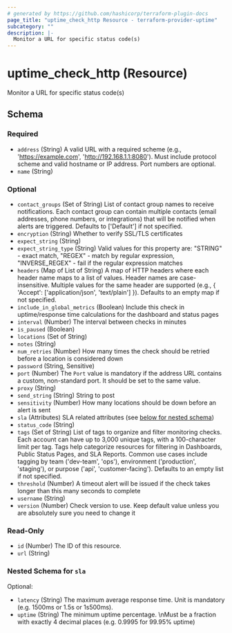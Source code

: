 ```yaml
---
# generated by https://github.com/hashicorp/terraform-plugin-docs
page_title: "uptime_check_http Resource - terraform-provider-uptime"
subcategory: ""
description: |-
  Monitor a URL for specific status code(s)
---
```


# uptime_check_http (Resource)

Monitor a URL for specific status code(s)



<!-- schema generated by tfplugindocs -->
## Schema

### Required

- `address` (String) A valid URL with a required scheme (e.g., 'https://example.com', 'http://192.168.1.1:8080').
Must include protocol scheme and valid hostname or IP address. Port numbers are optional.
- `name` (String)

### Optional

- `contact_groups` (Set of String) List of contact group names to receive notifications. 
Each contact group can contain multiple contacts (email addresses, phone numbers, or integrations) 
that will be notified when alerts are triggered. Defaults to ['Default'] if not specified.
- `encryption` (String) Whether to verify SSL/TLS certificates
- `expect_string` (String)
- `expect_string_type` (String) Valid values for this property are: "STRING" - exact match, "REGEX" - match by regular expression, "INVERSE_REGEX" - fail if the regular expression matches
- `headers` (Map of List of String) A map of HTTP headers where each header name maps to a list of values. 
Header names are case-insensitive. Multiple values for the same header are supported 
(e.g., { 'Accept': ['application/json', 'text/plain'] }). Defaults to an empty map if not specified.
- `include_in_global_metrics` (Boolean) Include this check in uptime/response time calculations for the dashboard and status pages
- `interval` (Number) The interval between checks in minutes
- `is_paused` (Boolean)
- `locations` (Set of String)
- `notes` (String)
- `num_retries` (Number) How many times the check should be retried before a location is considered down
- `password` (String, Sensitive)
- `port` (Number) The `Port` value is mandatory if the address URL contains a custom, non-standard port. It should be set to the same value.
- `proxy` (String)
- `send_string` (String) String to post
- `sensitivity` (Number) How many locations should be down before an alert is sent
- `sla` (Attributes) SLA related attributes (see [below for nested schema](#nestedatt--sla))
- `status_code` (String)
- `tags` (Set of String) List of tags to organize and filter monitoring checks. 
Each account can have up to 3,000 unique tags, with a 100-character limit per tag. 
Tags help categorize resources for filtering in Dashboards, Public Status Pages, and SLA Reports. 
Common use cases include tagging by team ('dev-team', 'ops'), environment ('production', 'staging'), 
or purpose ('api', 'customer-facing'). Defaults to an empty list if not specified.
- `threshold` (Number) A timeout alert will be issued if the check takes longer than this many seconds to complete
- `username` (String)
- `version` (Number) Check version to use. Keep default value unless you are absolutely sure you need to change it

### Read-Only

- `id` (Number) The ID of this resource.
- `url` (String)

<a id="nestedatt--sla"></a>
### Nested Schema for `sla`

Optional:

- `latency` (String) The maximum average response time. Unit is mandatory (e.g. 1500ms or 1.5s or 1s500ms).
- `uptime` (String) The minimum uptime percentage. \nMust be a fraction with exactly 4 decimal places (e.g. 0.9995 for 99.95% uptime)


